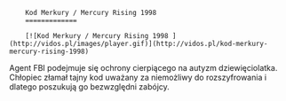 
        Kod Merkury / Mercury Rising 1998 
        =============
        
        [![Kod Merkury / Mercury Rising 1998 ](http://vidos.pl/images/player.gif)](http://vidos.pl/kod-merkury-mercury-rising-1998)
        
        
 Agent FBI podejmuje się ochrony cierpiącego na autyzm dziewięciolatka. Chłopiec złamał tajny kod uważany za niemożliwy do rozszyfrowania i dlatego poszukują go bezwzględni zabójcy.
    